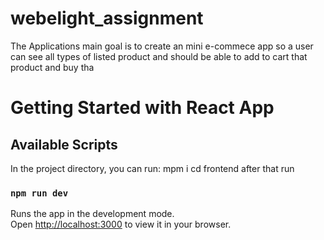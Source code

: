 # webelight_assignment
The Applications main goal is to create an  mini e-commece app so a user can see all types of listed product and should be able to add to cart that product and buy tha

# Getting Started with React App 



## Available Scripts

In the project directory, you can run:
mpm i 
cd frontend 
after that run 

### `npm run dev `

Runs the app in the development mode.\
Open [http://localhost:3000](http://localhost:3000) to view it in your browser.

